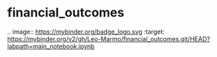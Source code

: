 # financial_outcomes

.. image:: https://mybinder.org/badge_logo.svg
 :target: https://mybinder.org/v2/gh/Leo-Marmo/financial_outcomes.git/HEAD?labpath=main_notebook.ipynb
